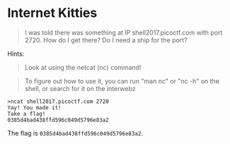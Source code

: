 # Internet Kitties

> I was told there was something at IP shell2017.picoctf.com with port 2720. How do I get there? Do I need a ship for the port?

Hints:

> Look at using the netcat (nc) command!

> To figure out how to use it, you can run "man nc" or "nc -h" on the shell, or search for it on the interwebz

```
>ncat shell2017.picoctf.com 2720
Yay! You made it!
Take a flag!
0385d4bad438ffd596c049d5796e83a2
```

The flag is `0385d4bad438ffd596c049d5796e83a2`.